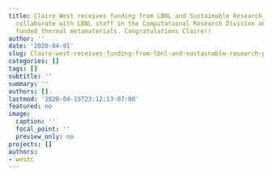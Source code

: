 ```yaml
---
title: Claire West receives funding from LBNL and Sustainable Research Pathways to
  collaborate with LBNL staff in the Computational Research Division on our NSF DMREF
  funded thermal metamaterials. Congratulations Claire!!
author: ''
date: '2020-04-01'
slug: Claire-west-receives-funding-from-lbnl-and-sustainable-research-pathways-to-collaborate-with-lbnl-staff-in-the-computational-research-division-on-our-nsf-dmref-funded-thermal-metamaterials-congratulations-claire
categories: []
tags: []
subtitle: ''
summary: ''
authors: []
lastmod: '2020-04-15T23:12:13-07:00'
featured: no
image:
  caption: ''
  focal_point: ''
  preview_only: no
projects: []
authors:
- westc
---
```


